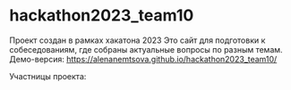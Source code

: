 # hackathon2023_team10
Проект создан в рамках хакатона 2023
Это сайт для подготовки к собеседованиям, где собраны актуальные вопросы по разным темам.
Демо-версия: https://alenanemtsova.github.io/hackathon2023_team10/

Участницы проекта: 


